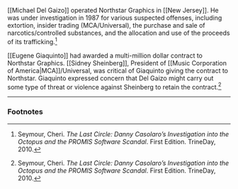 [[Michael Del Gaizo]] operated Northstar Graphics in [[New Jersey]]. He was under investigation in 1987 for various suspected offenses, including extortion, insider trading (MCA/Universal), the purchase and sale of narcotics/controlled substances, and the allocation and use of the proceeds of its trafficking.[^1]

[[Eugene Giaquinto]] had awarded a multi-million dollar contract to Northstar Graphics. [[Sidney Sheinberg]], President of [[Music Corporation of America|MCA]]/Universal, was critical of Giaquinto giving the contract to Northstar. Giaquinto expressed concern that Del Gaizo might carry out some type of threat or violence against Sheinberg to retain the contract.[^1]

---
### Footnotes

[^1]: Seymour, Cheri. *The Last Circle: Danny Casolaro’s Investigation into the Octopus and the PROMIS Software Scandal*. First Edition. TrineDay, 2010.